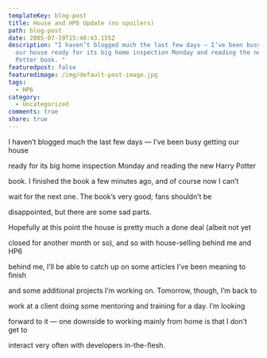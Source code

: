 ```yaml
---
templateKey: blog-post
title: House and HP6 Update (no spoilers)
path: blog-post
date: 2005-07-19T15:48:43.155Z
description: "I haven’t blogged much the last few days — I’ve been busy getting
  our house ready for its big home inspection Monday and reading the new Harry
  Potter book. "
featuredpost: false
featuredimage: /img/default-post-image.jpg
tags:
  - HP6
category:
  - Uncategorized
comments: true
share: true
---
```

<!--StartFragment-->

I haven’t blogged much the last few days — I’ve been busy getting our house

ready for its big home inspection Monday and reading the new Harry Potter

book. I finished the book a few minutes ago, and of course now I can’t

wait for the next one. The book’s very good; fans shouldn’t be

disappointed, but there are some sad parts.

Hopefully at this point the house is pretty much a done deal (albeit not yet

closed for another month or so), and so with house-selling behind me and HP6

behind me, I’ll be able to catch up on some articles I’ve been meaning to finish

and some additional projects I’m working on. Tomorrow, though, I’m back to

work at a client doing some mentoring and training for a day. I’m looking

forward to it — one downside to working mainly from home is that I don’t get to

interact very often with developers in-the-flesh.

<!--EndFragment-->